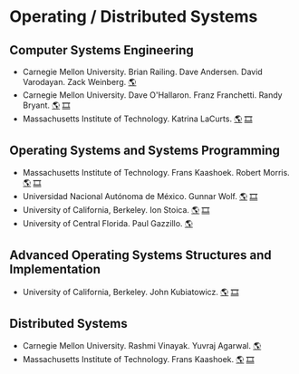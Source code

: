 # Operating / Distributed Systems

## Computer Systems Engineering
- Carnegie Mellon University. Brian Railing. Dave Andersen. David Varodayan. Zack Weinberg.
[:earth_americas:](https://www.cs.cmu.edu/~213/index.html)
- Carnegie Mellon University. Dave O'Hallaron. Franz Franchetti. Randy Bryant.
[:earth_americas:](https://www.cs.cmu.edu/afs/cs/academic/class/15213-f15/www/index.html)
[:film_strip:](https://scs.hosted.panopto.com/Panopto/Pages/Sessions/List.aspx#folderID=%22b96d90ae-9871-4fae-91e2-b1627b43e25e%22)
- Massachusetts Institute of Technology. Katrina LaCurts.
[:earth_americas:](http://web.mit.edu/6.033/www/index.shtml)
[:film_strip:](http://web.mit.edu/6.033/www/index.shtml)

## Operating Systems and Systems Programming
- Massachusetts Institute of Technology. Frans Kaashoek. Robert Morris.
[:earth_americas:](https://pdos.csail.mit.edu/6.S081/2020/schedule.html)
[:film_strip:](https://pdos.csail.mit.edu/6.S081/2020/schedule.html)
- Universidad Nacional Autónoma de México. Gunnar Wolf.
[:earth_americas:](https://gwolf.sistop.org/)
[:film_strip:](https://www.youtube.com/playlist?list=PLoCiKrWUWS9R0nia0HlB6aNf5mgEmi2ho)
- University of California, Berkeley. Ion Stoica.
[:earth_americas:](https://cs162.org/)
[:film_strip:](https://archive.org/details/ucberkeley-webcast-PL-XXv-cvA_iBDyz-ba4yDskqMDY6A1w_c)
- University of Central Florida. Paul Gazzillo.
[:earth_americas:](http://www.cs.ucf.edu/~gazzillo/teaching/cop5611spring21/)

## Advanced Operating Systems Structures and Implementation
- University of California, Berkeley. John Kubiatowicz.
[:earth_americas:](https://people.eecs.berkeley.edu/~kubitron/courses/cs194-24-S13/)
[:film_strip:](https://archive.org/details/ucberkeley-webcast-PL-XXv-cvA_iB_5Q8G8kW5idSwNmXypmQE)

## Distributed Systems
- Carnegie Mellon University. Rashmi Vinayak. Yuvraj Agarwal.
[:earth_americas:](https://www.synergylabs.org/courses/15-440/)
- Massachusetts Institute of Technology. Frans Kaashoek.
[:earth_americas:](https://pdos.csail.mit.edu/6.824/schedule.html)
[:film_strip:](https://pdos.csail.mit.edu/6.824/schedule.html)